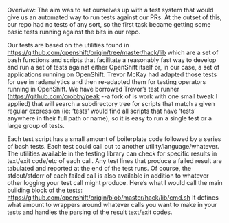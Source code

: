 Overivew:  The aim was to set ourselves up with a test system that would give us an automated way to run tests against our PRs.  At the outset of this, our repo had no tests of any sort, so the first task became getting some basic tests running against the bits in our repo.

Our tests are based on the utilities found in https://github.com/openshift/origin/tree/master/hack/lib which are a set of bash functions and scripts that facilitate a reasonably fast way to develop and run a set of tests against either OpenShift itself or, in our case, a set of applications running on OpenShift.  Trevor McKay had adapted those tests for use in radanalytics and then re-adapted them for testing operators running in OpenShift.  We have borrowed Trevor’s test runner (https://github.com/crobby/peak --a fork of is work with one small tweak I applied) that will search a subdirectory tree for scripts that match a given regular expression (ie:  ‘tests’ would find all scripts that have ‘tests’ anywhere in their full path or name), so it is easy to run a single test or a large group of tests.

Each test script has a small amount of boilerplate code followed by a series of bash tests.  Each test could call out to another utility/language/whatever.  The utilities available in the testing library can check for specific results in text/exit code/etc of each call.  Any test lines that produce a failed result are tabulated and reported at the end of the test runs.  Of course, the stdout/stderr of each failed call is also available in addition to whatever other logging your test call might produce.  Here’s what I would call the main building block of the tests:  https://github.com/openshift/origin/blob/master/hack/lib/cmd.sh It defines what amount to wrappers around whatever calls you want to make in your tests and handles the parsing of the result text/exit codes.
